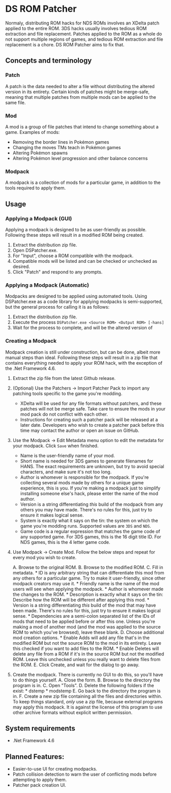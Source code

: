 # DS ROM Patcher
Normaly, distributing ROM hacks for NDS ROMs involves an XDelta patch applied to the entire ROM.  3DS hacks usually involves tedious ROM extraction and file replacement.  Patches applied to the ROM as a whole do not support multiple regions of games, and tedious ROM extraction and file replacement is a chore.  DS ROM Patcher aims to fix that.

## Concepts and terminology
### Patch
A patch is the data needed to alter a file without distributing the altered version in its entirety.  Certain kinds of patches might be merge-safe, meaning that multiple patches from multiple mods can be applied to the same file.

### Mod
A mod is a group of file patches that intend to change something about a game.  Examples of mods:
- Removing the border lines in Pokémon games
- Changing the moves TMs teach in Pokémon games
- Altering Pokémon spawns
- Altering Pokémon level progression and other balance concerns

### Modpack
A modpack is a collection of mods for a particular game, in addition to the tools required to apply them.

## Usage
### Applying a Modpack (GUI)
Applying a modpack is designed to be as user-friendly as possible.  Following these steps will result in a modified ROM being created.
 1. Extract the distribution zip file.
 2. Open DSPatcher.exe.
 3. For "Input", choose a ROM compatible with the modpack.
 4. Compatible mods will be listed and can be checked or unchecked as desired.
 5. Click "Patch" and respond to any prompts.

### Applying a Modpack (Automatic)
Modpacks are designed to be applied using automated tools.  Using DSPatcher.exe as a code library for applying modpacks is semi-supported, but the general process for calling it is as follows:
 1. Extract the distribution zip file.
 2. Execute the process `DSPatcher.exe <Source ROM> <Output ROM> [-hans]`
 3. Wait for the process to complete, and <Output ROM> will be the altered version of <Source ROM>

### Creating a Modpack
Modpack creation is still under construction, but can be done, albeit more manual steps than ideal.  Following these steps will result in a zip file that contains everything needed to apply your ROM hack, with the exception of the .Net Framework 4.6.
 1. Extract the zip file from the latest Github release.
 2. (Optional) Use the Patchers -> Import Patcher Pack to import any patching tools specific to the game you're modding.
	* XDelta will be used for any file formats without patchers, and these patches will not be merge safe.  Take care to ensure the mods in your mod pack do not conflict with each other.
	* Instructions for creating such a patcher pack will be released at a later date.  Developers who wish to create a patcher pack before this time may contact the author or open an issue on GitHub.
 3. Use the Modpack -> Edit Metadata menu option to edit the metadata for your modpack.  Click `Save` when finished.
	* Name is the user-friendly name of your mod.
	* Short name is needed for 3DS games to generate filenames for HANS.  The exact requirements are unknown, but try to avoid special characters, and make sure it's not too long.
	* Author is whomever is responsible for the modpack.  If you're collecting several mods made by others for a unique game experience, this is you.  If you're making a modpack just to simplify installing someone else's hack, please enter the name of the mod author.
	* Version is a string differentiating _this_ build of the modpack from any others you may have made.  There's no rules for this, just try to ensure it makes logical sense.
	* System is exactly what it says on the tin: the system on which the game you're modding runs.  Supported values are `3DS` and `NDS`.
	* Game code is a regular expression that matches the game code of any supported game.  For 3DS games, this is the 16 digit title ID.  For NDS games, this is the 4 letter game code.
 4. Use Modpack -> Create Mod.  Follow the below steps and repeat for every mod you wish to create.
 
  	 A. Browse to the original ROM.
  	 B. Browse to the modified ROM.
  	 C. Fill in metadata.
		* ID is any arbitrary string that can differentiate this mod from any others for a particular game.  Try to make it user-friendly, since other modpack creators may use it.
		* Friendly name is the name of the mod users will see when applying the modpack.
		* Author is whomever made the changes to the ROM.
		* Description is exactly what it says on the tin: Describe how the ROM will be different after applying this mod.
		* Version is a string differentiating _this_ build of the mod that may have been made.  There's no rules for this, just try to ensure it makes logical sense.
		* Dependencies are a semi-colon separated list of the IDs of mods that need to be applied before or after this one.  Unless you're making a mod of another mod (and the mod was applied to the source ROM to which you've browsed), leave these blank.
  	 D. Choose additional mod creation options.
		* Enable Adds will add any file that's in the modified ROM but not the source ROM to the mod in its entirety.  Leave this checked if you want to add files to the ROM.
		* Enable Deletes will delete any file from a ROM if it's in the source ROM but not the modified ROM.  Leave this unchecked unless you really want to delete files from the ROM.
  	 E. Click Create, and wait for the dialog to go away.
 5. Create the modpack.  There is currently no GUI to do this, so you'll have to do things yourself.
	 A. Close the form.
	 B. Browse to the directory the program is in.
	 C. Open "Tools".
	 D. Delete the following folders if the exist: 
		* dstemp
		* modstemp
	 E. Go back to the directory the program is in.
	 F. Create a new zip file containing all the files and directories within.  To keep things standard, *only* use a zip file, because external programs may apply this modpack.  It is against the license of this program to use other archive formats without explicit written permission.
	
## System requirements
* .Net Framework 4.6

## Planned Features:
* Easier-to-use UI for creating modpacks.
* Patch collision detection to warn the user of conflicting mods before attempting to apply them.
* Patcher pack creation UI.
